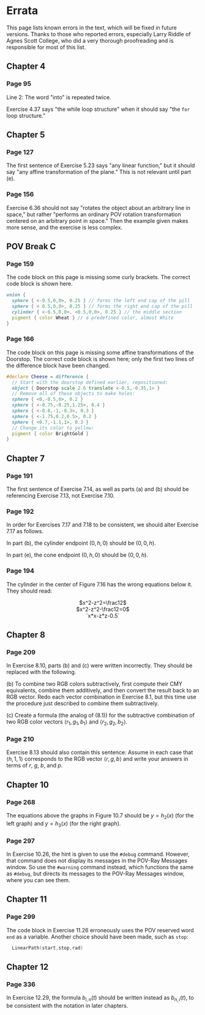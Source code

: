 
# Errata

This page lists known errors in the text, which will be fixed in
future versions.  Thanks to those who reported errors, especially
Larry Riddle of Agnes Scott College, who did a very thorough
proofreading and is responsible for most of this list.

## Chapter 4

### Page 95

Line 2: The word "into" is repeated twice.

Exercise 4.37 says "the while loop structure" when it should say
"the `for` loop structure."

## Chapter 5

### Page 127

The first sentence of Exercise 5.23 says "any linear function,"
but it should say "any affine transformation of the plane."  This
is not relevant until part (e).

### Page 156

Exercise 6.36 should not say "rotates the object about an
arbitrary line in space," but rather "performs an ordinary POV
rotation transformation centered on an arbitrary point in space."
Then the example given makes more sense, and the exercise is less
complex.

## POV Break C

### Page 159

The code block on this page is missing some curly brackets.  The
correct code block is shown here.

```povray
union {
  sphere { <-0.5,0,0>, 0.25 } // forms the left end cap of the pill
  sphere { < 0.5,0,0>, 0.25 } // forms the right end cap of the pill
  cylinder { <-0.5,0,0>, <0.5,0,0>, 0.25 } // the middle section
  pigment { color Wheat } // a predefined color, almost White
}
```

### Page 166

The code block on this page is missing some affine transformations
of the Doorstop.  The correct code block is shown here; only the
first two lines of the difference block have been changed.

```povray
#declare Cheese = difference {
  // Start with the doorstop defined earlier, repositioned:
  object { Doorstop scale 2.6 translate <-0.5,-0.35,1> }
  // Remove all of these objects to make holes:
  sphere { <0,-0.5,0>, 0.2 }
  sphere { <-0.75,-0.25,1.25>, 0.4 }
  sphere { <-0.8,-1,-0.3>, 0.3 }
  sphere { <-1.75,0.2,0.5>, 0.2 }
  sphere { <0.7,-1.1,1>, 0.3 }
  // Change its color to yellow:
  pigment { color BrightGold }
}
```

## Chapter 7

### Page 191

The first sentence of Exercise 7.14, as well as parts (a) and (b)
should be referencing Exercise 7.13, not Exercise 7.10.

### Page 192

In order for Exercises 7.17 and 7.18 to be consistent, we should
alter Exercise 7.17 as follows.

In part (b), the cylinder endpoint $(0,h,0)$ should be $(0,0,h)$.

In part (e), the cone endpoint $(0,h,0)$ should be $(0,0,h)$.

### Page 194

The cylinder in the center of Figure 7.16 has the wrong equations
below it.  They should read:
<center>
    $x^2-z^2=\frac12$<br>
    $x^2-z^2-\frac12=0$<br>
    `x*x-z*z-0.5`
</center>

## Chapter 8

### Page 209

In Exercise 8.10, parts (b) and \(c) were written incorrectly.
They should be replaced with the following.

(b) To combine two RGB colors subtractively, first compute their
CMY equivalents, combine them additively, and then convert the
result back to an RGB vector.  Redo each vector combination in
Exercise 8.1, but this time use the procedure just described to
combine them subtractively.

\(c) Create a formula (the analog of (8.1)) for the subtractive
combination of two RGB color vectors $\langle r_1,g_1,b_1\rangle$
and $\langle r_2,g_2,b_2\rangle$.

### Page 210

Exercise 8.13 should also contain this sentence:  Assume in each
case that $\langle h,1,1 \rangle$ corresponds to the RGB vector
$\langle r,g,b \rangle$ and write your answers in terms of
$r$, $g$, $b$, and $p$.

## Chapter 10

### Page 268

The equations above the graphs in Figure 10.7 should be
$y=h_2(x)$ (for the left graph) and $y=h_3(x)$ (for the right
graph).

### Page 297

In Exercise 10.26, the hint is given to use the `#debug` command.
However, that command does not display its messages in the POV-Ray
Messages window.  So use the `#warning` command instead, which
functions the same as `#debug`, but directs its messages to the
POV-Ray Messages window, where you can see them.

## Chapter 11

### Page 299

The code block in Exercise 11.26 erroneously uses the POV reserved
word `end` as a variable.  Another choice should have been made,
such as `stop`:

```povray
  LinearPath(start,stop,rad)
```

## Chapter 12

### Page 336

In Exercise 12.29, the formula $b_{i,n}(t)$ should be written
instead as $b_{n,i}(t)$, to be consistent with the notation in
later chapters.

